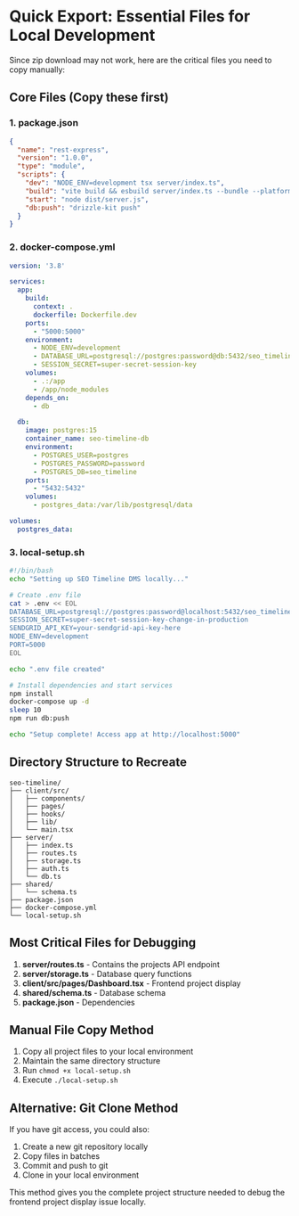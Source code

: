 # Quick Export: Essential Files for Local Development

Since zip download may not work, here are the critical files you need to copy manually:

## Core Files (Copy these first)

### 1. package.json
```json
{
  "name": "rest-express",
  "version": "1.0.0",
  "type": "module",
  "scripts": {
    "dev": "NODE_ENV=development tsx server/index.ts",
    "build": "vite build && esbuild server/index.ts --bundle --platform=node --outfile=dist/server.js --external:pg-native",
    "start": "node dist/server.js",
    "db:push": "drizzle-kit push"
  }
}
```

### 2. docker-compose.yml
```yaml
version: '3.8'

services:
  app:
    build:
      context: .
      dockerfile: Dockerfile.dev
    ports:
      - "5000:5000"
    environment:
      - NODE_ENV=development
      - DATABASE_URL=postgresql://postgres:password@db:5432/seo_timeline
      - SESSION_SECRET=super-secret-session-key
    volumes:
      - .:/app
      - /app/node_modules
    depends_on:
      - db

  db:
    image: postgres:15
    container_name: seo-timeline-db
    environment:
      - POSTGRES_USER=postgres
      - POSTGRES_PASSWORD=password
      - POSTGRES_DB=seo_timeline
    ports:
      - "5432:5432"
    volumes:
      - postgres_data:/var/lib/postgresql/data

volumes:
  postgres_data:
```

### 3. local-setup.sh
```bash
#!/bin/bash
echo "Setting up SEO Timeline DMS locally..."

# Create .env file
cat > .env << EOL
DATABASE_URL=postgresql://postgres:password@localhost:5432/seo_timeline
SESSION_SECRET=super-secret-session-key-change-in-production
SENDGRID_API_KEY=your-sendgrid-api-key-here
NODE_ENV=development
PORT=5000
EOL

echo ".env file created"

# Install dependencies and start services
npm install
docker-compose up -d
sleep 10
npm run db:push

echo "Setup complete! Access app at http://localhost:5000"
```

## Directory Structure to Recreate

```
seo-timeline/
├── client/src/
│   ├── components/
│   ├── pages/
│   ├── hooks/
│   ├── lib/
│   └── main.tsx
├── server/
│   ├── index.ts
│   ├── routes.ts
│   ├── storage.ts
│   ├── auth.ts
│   └── db.ts
├── shared/
│   └── schema.ts
├── package.json
├── docker-compose.yml
└── local-setup.sh
```

## Most Critical Files for Debugging

1. **server/routes.ts** - Contains the projects API endpoint
2. **server/storage.ts** - Database query functions
3. **client/src/pages/Dashboard.tsx** - Frontend project display
4. **shared/schema.ts** - Database schema
5. **package.json** - Dependencies

## Manual File Copy Method

1. Copy all project files to your local environment
2. Maintain the same directory structure
3. Run `chmod +x local-setup.sh`
4. Execute `./local-setup.sh`

## Alternative: Git Clone Method

If you have git access, you could also:
1. Create a new git repository locally
2. Copy files in batches
3. Commit and push to git
4. Clone in your local environment

This method gives you the complete project structure needed to debug the frontend project display issue locally.